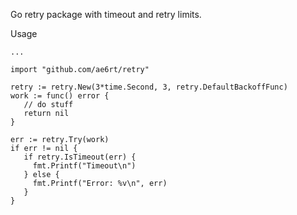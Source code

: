 Go retry package with timeout and retry limits.

Usage

```
...

import "github.com/ae6rt/retry"

retry := retry.New(3*time.Second, 3, retry.DefaultBackoffFunc)
work := func() error {
   // do stuff
   return nil
}

err := retry.Try(work)
if err != nil {
   if retry.IsTimeout(err) {
     fmt.Printf("Timeout\n")
   } else {
     fmt.Printf("Error: %v\n", err)
   }
}
```
